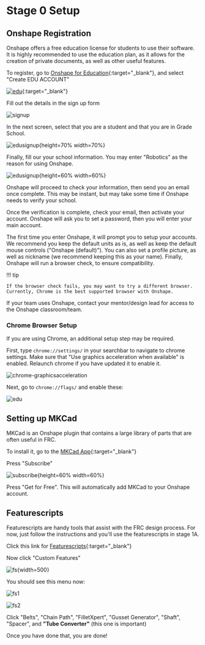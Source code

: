 # Stage 0 Setup

## Onshape Registration

Onshape offers a free education license for students to use their software. It is highly recommended to use the education plan, as it allows for the creation of private documents, as well as other useful features.

To register, go to [Onshape for Education](https://onshape.com/education-plan){:target="_blank"}, and select "Create EDU ACCOUNT"

[![edu](../../img/design-guide/stage0/edu.webp)](https://www.onshape.com/en/education/sign-up){:target="_blank"}

Fill out the details in the sign up form

![signup](../../img/design-guide/stage0/signup.webp)

In the next screen, select that you are a student and that you are in Grade School.

![edusignup](../../img/design-guide/stage0/edusignup2.webp){height=70% width=70%}

Finally, fill our your school information. You may enter "Robotics" as the reason for using Onshape.

![edusignup](../../img/design-guide/stage0/edusignup3.webp){height=60% width=60%}

Onshape will proceed to check your information, then send you an email once complete. This may be instant, but may take some time if Onshape needs to verify your school.

Once the verification is complete, check your email, then activate your account. Onshape will ask you to set a password, then you will enter your main account.

The first time you enter Onshape, it will prompt you to setup your accounts. We recommend you keep the default units as is, as well as keep the default mouse controls ("Onshape (default)"). You can also set a profile picture, as well as nickname (we recommend keeping this as your name). Finally, Onshape will run a browser check, to ensure compatibility. 

!!! tip

    If the browser check fails, you may want to try a different browser. Currently, Chrome is the best supported browser with Onshape.

If your team uses Onshape, contact your mentor/design lead for access to the Onshape classroom/team.

### Chrome Browser Setup

If you are using Chrome, an additional setup step may be required.

First, type `chrome://settings/` in your searchbar to navigate to chrome settings. Make sure that "Use graphics acceleration when available" is enabled. Relaunch chrome if you have updated it to enable it.

![chrome-graphicsacceleration](../../img/design-guide/stage0/chrome/graphicsacceleration.webp)

Next, go to `chrome://flags/` and enable these:

![edu](../../img/design-guide/stage0/flags.webp)

## Setting up MKCad

MKCad is an Onshape plugin that contains a large library of parts that are often useful in FRC.

To install it, go to the [MKCad App](https://appstore.onshape.com/apps/Manufacturers%20Models/2ZT7X5D646R3LM3ZND7LGBTYRVM4SVH6CDDGM6I=/description){:target="_blank"}

Press "Subscribe"

![subscribe](../../img/design-guide/stage0/subscribe.webp){height=60% width=60%}

Press "Get for Free". This will automatically add MKCad to your Onshape account.

## Featurescripts
Featurescripts are handy tools that assist with the FRC design process. For now, just follow the instructions and you'll use the featurescripts in stage 1A.

Click this link for [Featurescripts](https://cad.onshape.com/documents/95c00401c440b44ad8799ef5/w/1f1ebce01a3b8eb6fa102975/e/b92d638809ae48771ecc7ad8){:target="_blank"}

Now click "Custom Features" 

![fs](../../img/design-guide/stage0/fsarrow.webp){width=500}

You should see this menu now:

![fs1](../../img/design-guide/stage0/fs1.webp)

![fs2](../../img/design-guide/stage0/fs2.webp)

Click "Belts", "Chain Path", "FilletXpert", "Gusset Generator", "Shaft", "Spacer", and **"Tube Converter"** (this one is important)

Once you have done that, you are done!
